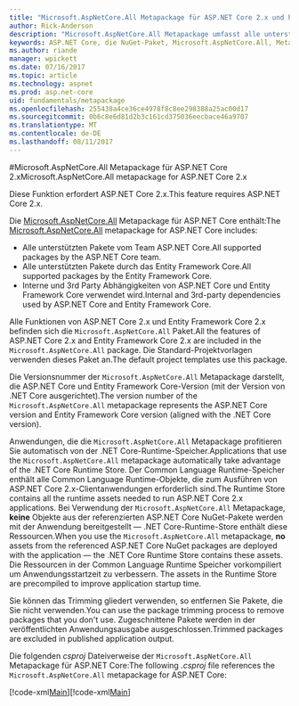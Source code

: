 ```yaml
---
title: "Microsoft.AspNetCore.All Metapackage für ASP.NET Core 2.x und höher"
author: Rick-Anderson
description: "Microsoft.AspNetCore.All Metapackage umfasst alle unterstützten Pakete."
keywords: ASP.NET Core, die NuGet-Paket, Microsoft.AspNetCore.All, Metapackage
ms.author: riande
manager: wpickett
ms.date: 07/16/2017
ms.topic: article
ms.technology: aspnet
ms.prod: asp.net-core
uid: fundamentals/metapackage
ms.openlocfilehash: 255438a4ce36ce4978f8c8ee298388a25ac00d17
ms.sourcegitcommit: 0b6c8e6d81d2b3c161cd375036eecbace46a9707
ms.translationtype: MT
ms.contentlocale: de-DE
ms.lasthandoff: 08/11/2017
---
```

#<a name="microsoftaspnetcoreall-metapackage-for-aspnet-core-2x"></a><span data-ttu-id="c03a1-104">Microsoft.AspNetCore.All Metapackage für ASP.NET Core 2.x</span><span class="sxs-lookup"><span data-stu-id="c03a1-104">Microsoft.AspNetCore.All metapackage for ASP.NET Core 2.x</span></span>

<span data-ttu-id="c03a1-105">Diese Funktion erfordert ASP.NET Core 2.x.</span><span class="sxs-lookup"><span data-stu-id="c03a1-105">This feature requires ASP.NET Core 2.x.</span></span>

<span data-ttu-id="c03a1-106">Die [Microsoft.AspNetCore.All](https://www.nuget.org/packages/Microsoft.AspNetCore.All) Metapackage für ASP.NET Core enthält:</span><span class="sxs-lookup"><span data-stu-id="c03a1-106">The [Microsoft.AspNetCore.All](https://www.nuget.org/packages/Microsoft.AspNetCore.All) metapackage for ASP.NET Core includes:</span></span>

* <span data-ttu-id="c03a1-107">Alle unterstützten Pakete vom Team ASP.NET Core.</span><span class="sxs-lookup"><span data-stu-id="c03a1-107">All supported packages by the ASP.NET Core team.</span></span>
* <span data-ttu-id="c03a1-108">Alle unterstützten Pakete durch das Entity Framework Core.</span><span class="sxs-lookup"><span data-stu-id="c03a1-108">All supported packages by the Entity Framework Core.</span></span> 
* <span data-ttu-id="c03a1-109">Interne und 3rd Party Abhängigkeiten von ASP.NET Core und Entity Framework Core verwendet wird.</span><span class="sxs-lookup"><span data-stu-id="c03a1-109">Internal and 3rd-party dependencies used by ASP.NET Core and Entity Framework Core.</span></span> 

<span data-ttu-id="c03a1-110">Alle Funktionen von ASP.NET Core 2.x und Entity Framework Core 2.x befinden sich die `Microsoft.AspNetCore.All` Paket.</span><span class="sxs-lookup"><span data-stu-id="c03a1-110">All the features of ASP.NET Core 2.x and Entity Framework Core 2.x are included in the `Microsoft.AspNetCore.All` package.</span></span> <span data-ttu-id="c03a1-111">Die Standard-Projektvorlagen verwenden dieses Paket an.</span><span class="sxs-lookup"><span data-stu-id="c03a1-111">The default project templates use this package.</span></span>

<span data-ttu-id="c03a1-112">Die Versionsnummer der `Microsoft.AspNetCore.All` Metapackage darstellt, die ASP.NET Core und Entity Framework Core-Version (mit der Version von .NET Core ausgerichtet).</span><span class="sxs-lookup"><span data-stu-id="c03a1-112">The version number of the `Microsoft.AspNetCore.All` metapackage represents the ASP.NET Core version and Entity Framework Core version (aligned with the .NET Core version).</span></span>

<span data-ttu-id="c03a1-113">Anwendungen, die die `Microsoft.AspNetCore.All` Metapackage profitieren Sie automatisch von der .NET Core-Runtime-Speicher.</span><span class="sxs-lookup"><span data-stu-id="c03a1-113">Applications that use the `Microsoft.AspNetCore.All` metapackage automatically take advantage of the .NET Core Runtime Store.</span></span> <span data-ttu-id="c03a1-114">Der Common Language Runtime-Speicher enthält alle Common Language Runtime-Objekte, die zum Ausführen von ASP.NET Core 2.x-Clientanwendungen erforderlich sind.</span><span class="sxs-lookup"><span data-stu-id="c03a1-114">The Runtime Store contains all the runtime assets needed to run ASP.NET Core 2.x applications.</span></span> <span data-ttu-id="c03a1-115">Bei Verwendung der `Microsoft.AspNetCore.All` Metapackage, **keine** Objekte aus der referenzierten ASP.NET Core NuGet-Pakete werden mit der Anwendung bereitgestellt &mdash; .NET Core-Runtime-Store enthält diese Ressourcen.</span><span class="sxs-lookup"><span data-stu-id="c03a1-115">When you use the `Microsoft.AspNetCore.All` metapackage, **no** assets from the referenced ASP.NET Core NuGet packages are deployed with the application &mdash; the .NET Core Runtime Store contains these assets.</span></span> <span data-ttu-id="c03a1-116"><!-- todo add link to Runtime store -->Die Ressourcen in der Common Language Runtime Speicher vorkompiliert um Anwendungsstartzeit zu verbessern.</span><span class="sxs-lookup"><span data-stu-id="c03a1-116"><!-- todo add link to Runtime store --> The assets in the Runtime Store are precompiled to improve application startup time.</span></span>

<span data-ttu-id="c03a1-117">Sie können das Trimming gliedert verwenden, so entfernen Sie Pakete, die Sie nicht verwenden.</span><span class="sxs-lookup"><span data-stu-id="c03a1-117">You can use the package trimming process to remove packages that you don't use.</span></span> <span data-ttu-id="c03a1-118">Zugeschnittene Pakete werden in der veröffentlichten Anwendungsausgabe ausgeschlossen.</span><span class="sxs-lookup"><span data-stu-id="c03a1-118">Trimmed packages are excluded in published application output.</span></span>

<span data-ttu-id="c03a1-119">Die folgenden *csproj* Dateiverweise der `Microsoft.AspNetCore.All` Metapackage für ASP.NET Core:</span><span class="sxs-lookup"><span data-stu-id="c03a1-119">The following *.csproj* file references the `Microsoft.AspNetCore.All` metapackage for ASP.NET Core:</span></span>

<span data-ttu-id="c03a1-120">[!code-xml[Main](..\mvc\views\view-compilation\sample\MvcRazorCompileOnPublish2.csproj?highlight=9)]</span><span class="sxs-lookup"><span data-stu-id="c03a1-120">[!code-xml[Main](..\mvc\views\view-compilation\sample\MvcRazorCompileOnPublish2.csproj?highlight=9)]</span></span>
